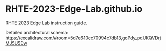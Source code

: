 # RHTE-2023-Edge-Lab.github.io

RHTE 2023 Edge Lab instruction guide.

Detailed architectural schema: https://excalidraw.com/#room=5d7e610cc70994c7db13,goPdy_pdUKQVDrjMJ5U5Dw
